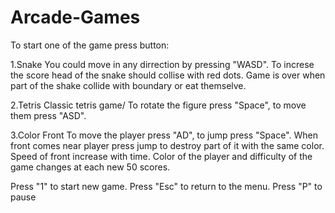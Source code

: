 # Arcade-Games

To start one of the game press button:

1.Snake 
You could move in any dirrection by pressing "WASD". To increse the score head of the snake should collise with red dots.
Game is over when part of the shake collide with boundary or eat themselve.

2.Tetris
Classic tetris game/ To rotate the figure press "Space", to move them press "ASD".

3.Color Front
To move the player press "AD", to jump press "Space". When front comes near player press jump to destroy part of it with the same color.
Speed of front increase with time. Color of the player and difficulty of the game changes at each new 50 scores. 

Press "1" to start new game. Press "Esc" to return to the menu. Press "P" to pause
